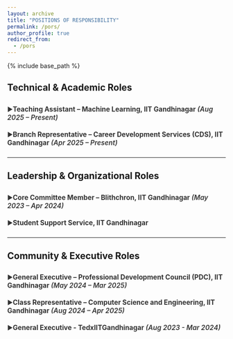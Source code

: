 ```yaml
---
layout: archive
title: "POSITIONS OF RESPONSIBILITY"
permalink: /pors/
author_profile: true
redirect_from:
  - /pors
---
```


{% include base_path %}

<style>
  /* Basic styling for the accordion */
  details > summary {
    font-size: 1.1em;
    font-weight: 600;
    cursor: pointer;
    list-style: none;
    color: #333; /* Darker text for summary */
    padding: 10px 0;
  }

  details > summary::-webkit-details-marker {
    display: none;
  }
  
  details > summary::before {
    content: '▶ ';
    display: inline-block;
    transition: transform 0.2s;
    font-size: 0.9em;
    font-weight: normal;
  }

  details[open] > summary::before {
    transform: rotate(90deg);
  }

  details > ul {
    list-style-type: none;
    padding-left: 20px;
  }

  details > ul li {
    padding-left: 10px;
    margin-bottom: 5px;
    position: relative;
  }

  details > ul li::before {
    content: '•';
    color: #007bff; /* A nice blue for the bullets */
    position: absolute;
    left: 0;
  }
</style>

## **Technical & Academic Roles**

<details>
  <summary><strong>Teaching Assistant – Machine Learning, IIT Gandhinagar</strong> <em>(Aug 2025 – Present)</em></summary>
  <ul>
    <li>Provided guidance to a cohort of 150+ students on core ML concepts, including regression, classification, clustering, and Neural Networks.</li>
    <li>Conducted periodic doubt-solving sessions, reviewed assignments, and assisted in grading to ensure a strong understanding of the course material.</li>
    <li>Acted as a key link between the professor and students, clarifying academic queries and providing feedback to improve the learning experience.</li>
  </ul>
</details>

<details>
  <summary><strong>Branch Representative – Career Development Services (CDS), IIT Gandhinagar</strong> <em>(Apr 2025 – Present)</em></summary>
  <ul>
    <li>Appointed representative for the <strong>Computer Science and Engineering department</strong>, serving as a liaison between department students and the CDS team.</li>
    <li>Worked to align industry expectations with student preparedness by addressing placement and internship-related concerns and involving CSE faculty when necessary.</li>
  </ul>
</details>

<hr>

## **Leadership & Organizational Roles**

<details>
  <summary><strong>Core Committee Member – Blithchron, IIT Gandhinagar</strong> <em>(May 2023 – Apr 2024)</em></summary>
  <ul>
    <li>Led a team of over <strong>100 undergraduate and postgraduate students</strong> to successfully organize Gujarat’s largest student-run cultural festival.</li>
    <li>Managed budgets, coordinated with vendors and institute administration, and oversaw end-to-end event execution.</li>
    <li>Self-learned and utilized the <strong>Adobe Creative Suite</strong> (Illustrator, Photoshop, Premiere Pro, After Effects) to design engaging promotional content for <a href="https://www.instagram.com/blithchron_iitgn?igsh=MWV2ZzFjemVibWQ3cg==">Instagram</a>, significantly enhancing digital engagement.</li>
    <li>Spearheaded marketing initiatives, integrating creative strategy and social media to expand audience reach and participation.</li>
  </ul>
</details>

<details>
  <summary><strong>Student Support Service, IIT Gandhinagar</strong></summary>
  <ul>
    <li><strong>Student Guide Coordinator:</strong> <em>(Apr 2025 – Present)</em>
      <ul>
        <li>Selected as the coordinator for a group of 35+ student guides and mentors.</li>
        <li>Oversaw the allocation and training of mentors, ensuring comprehensive support for a large incoming batch of students.</li>
        <li>Implemented a structured feedback system to enhance the mentorship program's effectiveness and address student needs proactively.</li>
      </ul>
    </li>
    <li><strong>Student Guide:</strong> <em>(Jul 2023 – Jun 2024 & Jul 2024 – Jun 2025)</em>
      <ul>
        <li>Part of a faculty-led initiative aimed at providing holistic support to students in academic and non-academic domains.</li>
        <li>Mentored first-year students, offering guidance on coursework, campus life, and emotional well-being, promoting a positive and inclusive environment.</li>
      </ul>
    </li>
  </ul>
</details>

<hr>

## **Community & Executive Roles**

<details>
  <summary><strong>General Executive – Professional Development Council (PDC), IIT Gandhinagar</strong> <em>(May 2024 – Mar 2025)</em></summary>
  <ul>
    <li>Contributed to the organization of career-enhancing workshops on resume building, interview preparation, and mock testing.</li>
    <li>Acted as a vital communication bridge between the student body and placement cell, streamlining feedback and grievance redressal.</li>
  </ul>
</details>

<details>
  <summary><strong>Class Representative – Computer Science and Engineering, IIT Gandhinagar</strong> <em>(Aug 2024 – Apr 2025)</em></summary>
  <ul>
    <li>Elected as the official representative of a 70-member cohort.</li>
    <li>Facilitated effective communication between students and faculty, voicing academic concerns and feedback for collective well-being.</li>
  </ul>
</details>

<details>
  <summary><strong>General Executive - TedxIITGandhinagar</strong> <em>(Aug 2023 - Mar 2024)</em></summary>
  <ul>
    <li>Assisted in organizing TEDx events at IITGN, primarily focusing on Online Presence and Social Media Management.</li>
    <li>Helped in curating content and managing digital platforms to enhance event visibility and engagement.</li>
  </ul>
</details>